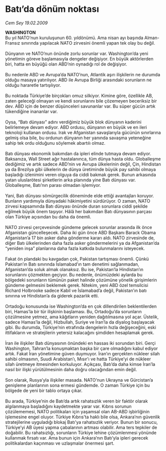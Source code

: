 # Batı’da dönüm noktası

*Cem Sey 19.02.2009*

<div class="taraf_structure_2col_1zq">
<div class="margen_n">



 <p><b>WASHINGTON</b> <br/>Bu yıl NATO’nun kuruluşunun 60. yıldönümü. Ama nisan ayı başında Alman-Fransız sınırında yapılacak NATO zirvesini önemli yapan tek olay bu değil. <br/><br/>Dünyanın ve NATO’nun önünde zorlu sorunlar var. Washington’da yeni yönetimin göreve başlamasıyla dengeler değişiyor. En büyük aktörlerden biri, hatta en büyüğü olan ABD’nin oynadığı rol de değişiyor. <br/><br/>Bu nedenle ABD ve Avrupa’da NATO’nun, Atlantik aşırı ilişkilerin ne durumda olduğu masaya yatırılıyor. ABD ile Avrupa Birliği arasındaki sorunların ne olduğu hararetle tartışılıyor. <br/><br/>Bu noktada Türkiye’de birçokları omuz silkiyor. Kimine göre, özellikle AB, zaten geleceği olmayan ve kendi sorunlarını bile çözemeyen beceriksiz bir dev. ABD için de benzer düşünceleri savunanlar var. Bu süper gücün artık tükendiğine inananlar var. <br/><br/>Oysa, “Batı dünyası” adını verdiğimiz büyük blok dünyanın kaderini belirlemeye devam ediyor. ABD ordusu, dünyanın en büyük ve en ileri teknoloji kullanan ordusu. Irak ve Afganistan savaşlarıyla gücünün sınırlarına gelmiş olsa bile, bu ordunun dünyanın her yanında savaşma yeteneğine sahip tek ordu olduğunu söylemek abartılı olmaz. <br/><br/>Batı dünyası ekonomik bakımdan da ipleri elinde tutmaya devam ediyor. Baksanıza, Wall Street ağır hastalanınca, tüm dünya hasta oldu. Globalleşme dediğimiz ve artık sadece ABD’nin ve Avrupa ülkelerinin değil, Çin, Hindistan ya da Brezilya gibi ülkelerin de dünya üretiminde büyük pay sahibi olmaya başladığı izlenimini veren olguya da ciddi bakmak gerek. Bunun arkasında yatan uluslarötesi şirketlerin arka planında yine Batı dünyası var. Globalleşme, Batı’nın parası olmadan işlemiyor. <br/><br/>Yani, Batı dünyası sömürgecilik döneminde elde ettiği avantajları koruyor. Bunların yardımıyla dünyadaki hâkimiyetini sürdürüyor. O zaman, NATO zirvesi kapsamında Batı dünyası önünde duran sorunlara ciddi şekilde eğilmek büyük önem taşıyor. Hâlâ her bakımdan Batı dünyasının parçası olan Türkiye açısından bu daha da önemli. <br/><br/>NATO zirvesi çerçevesinde gündeme gelecek sorunlar arasında ilk önce Afganistan güncelleşecek. Daha iki gün önce ABD Başkanı Barack Obama Afganistan’a 17 bin asker daha gönderme kararı aldı. NATO zirvesinde de, diğer Batı ülkelerinden daha fazla asker göndermelerini ya da Afganistan’da “yeniden inşa” planlarına daha fazla katkıda bulunmalarını isteyecek. <br/><br/>Fakat ön plandaki bu kavgadan çok, Pakistan tartışması önemli. Çünkü Pakistan’ın Batı sınırında İslamabad’ın tam denetimi sağlanmadan, Afganistan’da soluk almak olanaksız. Bu ise, Pakistan’la Hindistan’ın sorunlarını çözmekten geçiyor. Bu nedenle, önümüzdeki aylarda bu bölgedeki sorunların tümünün paket halinde çözümüne yönelik girişimlerin gündeme gelmesini beklemek gerek. Nitekim, yeni ABD özel temsilcisi Richard Holbrooke sadece Kabil ve İslamabad’a değil, Pakistan’ın batı sınırına ve Hindistan’a da giderek pazarlık etti. <br/><br/>Ortadoğu konusunda ise Washington’da en çok dillendirilen beklentilerden biri, Hamas’la bir tür ilişkinin başlaması. Bu, Ortadoğu’da sorunların çözülmesine yetmez, ama kâğıtların yeniden dağıtılmasına yol açar. Üstelik, sadece Hamas’la değil, Hizbullah, Suriye ve İran’la da diyalog başlayacak gibi. Bu durumda, Türkiye’nin etrafında dengelerin hızla değişeceğini, eski ittifakların ve stratejilerin yetersiz kalacağını şimdiden hesaplamak gerek. <br/><br/>İran ile ilişkiler Batı dünyasının önündeki en hassas iki sorundan biri. Gerçi Washington, Tahran’la konuşmaktan başka bir çare olmadığını kabul ediyor artık. Fakat İran yönetimine güven duymuyor. İran’ın gerçekten nükleer silah sahibi olmasının, Suudi Arabistan’ı, Mısır’ı ve hatta Türkiye’yi de nükleer silah üretmeye itmesinden korkuluyor. Açıkçası, Batı’da daha kimse İran’la nasıl bir ilişki yürütülmesinin daha doğru olacağından emin değil. <br/><br/>Son olarak, Rusya’yla ilişkiler masada. NATO’nun Ukrayna ve Gürcistan’a genişleme planlarının sona ermesi gündemde. O zaman Türkiye için bu bölgede de yeni bir tablo ortaya çıkar. <br/><br/>Bu arada, Türkiye’nin de Batı’da artık rahatsızlık veren bir faktör olarak algılanmaya başladığını kaydetmekte yarar var. Kıbrıs sorunun çözülememesi, NATO politikaları için yaşamsal olan AB-ABD işbirliğinin işlemesine engel oluyor. Türkiye Kıbrıs’ta haklı bile olsa, Ankara’nın güvenlik stratejilerine uyguladığı blokaj Batı’ya rahatsızlık veriyor. Bunun bir sonucu, Türkiye’yi AB üyesi yapma çabalarının artması olabilir. Ama ters tepkiler de doğabilir. Bu rahatsızlığı, sorunların Türkiye lehine çözümlenmesi yönünde kullanmak fırsatı var. Ama bunun için Ankara’nın Batı’yla ipleri gerecek politikalardan kaçınması ve uzlaşmalar önermesi şart.</p>

<br/>


<div id="taraf_not">
</div>

</div>


</div>
